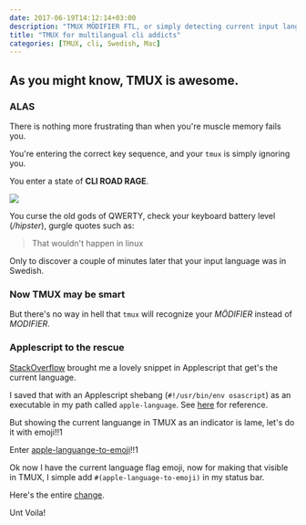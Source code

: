 ```yaml
---
date: 2017-06-19T14:12:14+03:00
description: "TMUX MÖDIFIER FTL, or simply detecting current input language from terminal"
title: "TMUX for multilangual cli addicts"
categories: [TMUX, cli, Swedish, Mac]
---
```


## As you might know, TMUX is awesome.

### ALAS

There is nothing more frustrating than when you're muscle memory fails you.

You're entering the correct key sequence, and your `tmux` is simply ignoring you.

You enter a state of **CLI ROAD RAGE**.

![](/images/road-rage-phone.gif)

You curse the old gods of QWERTY, check your keyboard battery level (_/hipster_), gurgle quotes such as:

> That wouldn't happen in linux

Only to discover a couple of minutes later that your input language was in Swedish.

### Now TMUX may be smart

But there's no way in hell that `tmux` will recognize your _MÖDIFIER_ instead of _MODIFIER_.

### Applescript to the rescue

[StackOverflow](https://stackoverflow.com/questions/21597804/determine-os-x-keyboard-layout-input-source-in-the-terminal-a-script) brought me a lovely snippet in Applescript that get's the current language.

I saved that with an Applescript shebang (`#!/usr/bin/env osascript`) as an executable in my path called `apple-language`. See [here](https://github.com/erikzaadi/dotFiles/blob/master/bin-mac/apple-language) for reference.

But showing the current languange in TMUX as an indicator is lame, let's do it with emoji!!1

Enter [apple-languange-to-emoji](https://github.com/erikzaadi/dotFiles/blob/master/bin-mac/apple-language-to-emoji)!!1

Ok now I have the current language flag emoji, now for making that visible in TMUX, I simple add `#(apple-language-to-emoji)` in my status bar.

Here's the entire [change](https://github.com/erikzaadi/dotFiles/commit/b2b3cfd444e1ca56950ec013b0be6f846d406a6e).

Unt Voila!
